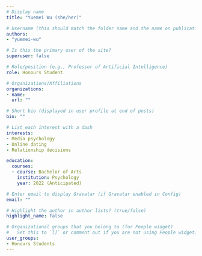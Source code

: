 ```yaml
---
# Display name
title: "Yuemei Wu (she/her)"

# Username (this should match the folder name and the name on publications)
authors:
- "yuemei-wu"

# Is this the primary user of the site?
superuser: false

# Role/position (e.g., Professor of Artificial Intelligence)
role: Honours Student

# Organizations/Affiliations
organizations:
- name: 
  url: ""

# Short bio (displayed in user profile at end of posts)
bio: ""

# List each interest with a dash
interests:
- Media psychology
- Online dating
- Relationship decisions

education:
  courses:
  - course: Bachelor of Arts
    institution: Psychology
    year: 2022 (Anticipated)

# Enter email to display Gravatar (if Gravatar enabled in Config)
email: ""

# Highlight the author in author lists? (true/false)
highlight_name: false

# Organizational groups that you belong to (for People widget)
#   Set this to `[]` or comment out if you are not using People widget.
user_groups:
- Honours Students
---
```

